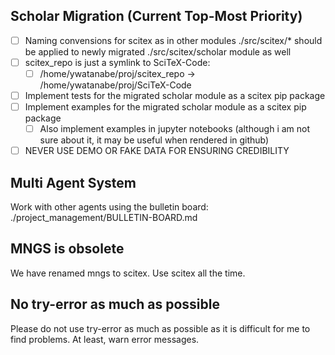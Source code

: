 <!-- ---
!-- Timestamp: 2025-07-02 01:48:30
!-- Author: ywatanabe
!-- File: /home/ywatanabe/proj/scitex_repo/CLAUDE.md
!-- --- -->


## Scholar Migration (Current Top-Most Priority)
- [ ] Naming convensions for scitex as in other modules ./src/scitex/* should be applied to newly migrated ./src/scitex/scholar module as well
- [ ] scitex_repo is just a symlink to SciTeX-Code:
  - [ ] /home/ywatanabe/proj/scitex_repo -> /home/ywatanabe/proj/SciTeX-Code
- [ ] Implement tests for the migrated scholar module as a scitex pip package
- [ ] Implement examples for the migrated scholar module as a scitex pip package
  - [ ] Also implement examples in jupyter notebooks (although i am not sure about it, it may be useful when rendered in github)
- [ ] NEVER USE DEMO OR FAKE DATA FOR ENSURING CREDIBILITY

## Multi Agent System
Work with other agents using the bulletin board: ./project_management/BULLETIN-BOARD.md

## MNGS is obsolete
We have renamed mngs to scitex. Use scitex all the time.

## No try-error as much as possible
Please do not use try-error as much as possible as it is difficult for me to find problems. At least, warn error messages.

<!-- EOF -->
